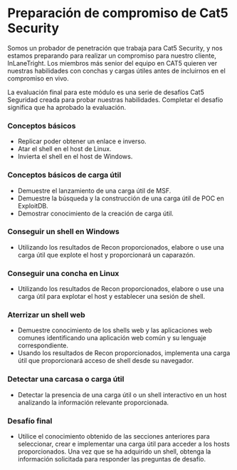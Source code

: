 # Preparación de compromiso de Cat5 Security

Somos un probador de penetración que trabaja para Cat5 Security, y nos estamos preparando para realizar un compromiso para nuestro cliente, InLaneTright. Los miembros más senior del equipo en CAT5 quieren ver nuestras habilidades con conchas y cargas útiles antes de incluirnos en el compromiso en vivo.

La evaluación final para este módulo es una serie de desafíos Cat5 Seguridad creada para probar nuestras habilidades. Completar el desafío significa que ha aprobado la evaluación.

### **Conceptos básicos**

- Replicar poder obtener un enlace e inverso.
- Atar el shell en el host de Linux.
- Invierta el shell en el host de Windows.

### **Conceptos básicos de carga útil**

- Demuestre el lanzamiento de una carga útil de MSF.
- Demuestre la búsqueda y la construcción de una carga útil de POC en ExploitDB.
- Demostrar conocimiento de la creación de carga útil.

### **Conseguir un shell en Windows**

- Utilizando los resultados de Recon proporcionados, elabore o use una carga útil que explote el host y proporcionará un caparazón.

### **Conseguir una concha en Linux**

- Utilizando los resultados de Recon proporcionados, elabore o use una carga útil para explotar el host y establecer una sesión de shell.

### **Aterrizar un shell web**

- Demuestre conocimiento de los shells web y las aplicaciones web comunes identificando una aplicación web común y su lenguaje correspondiente.
- Usando los resultados de Recon proporcionados, implementa una carga útil que proporcionará acceso de shell desde su navegador.

### **Detectar una carcasa o carga útil**

- Detectar la presencia de una carga útil o un shell interactivo en un host analizando la información relevante proporcionada.

### **Desafío final**

- Utilice el conocimiento obtenido de las secciones anteriores para seleccionar, crear e implementar una carga útil para acceder a los hosts proporcionados. Una vez que se ha adquirido un shell, obtenga la información solicitada para responder las preguntas de desafío.